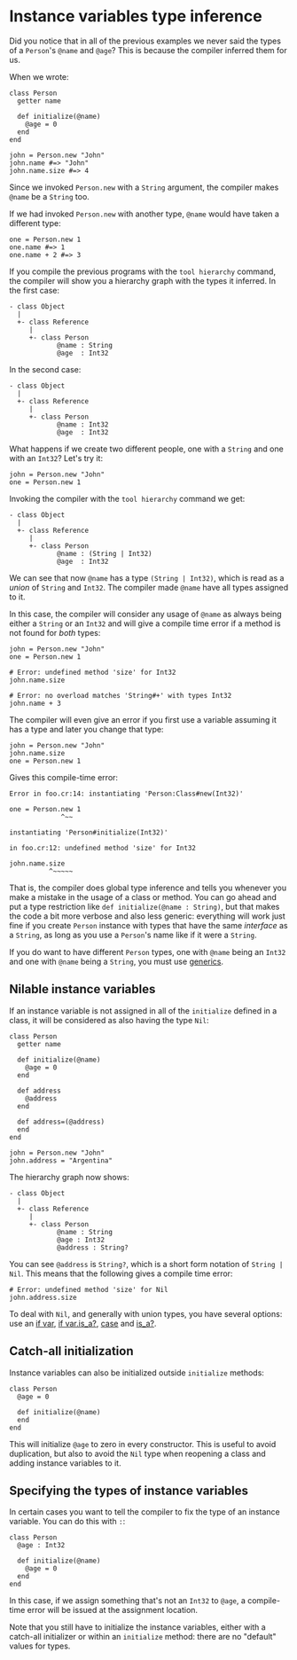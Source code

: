 # Instance variables type inference

Did you notice that in all of the previous examples we never said the types of a `Person`'s `@name` and `@age`? This is because the compiler inferred them for us.

When we wrote:

```crystal
class Person
  getter name

  def initialize(@name)
    @age = 0
  end
end

john = Person.new "John"
john.name #=> "John"
john.name.size #=> 4
```

Since we invoked `Person.new` with a `String` argument, the compiler makes `@name` be a `String` too.

If we had invoked `Person.new` with another type, `@name` would have taken a different type:

```crystal
one = Person.new 1
one.name #=> 1
one.name + 2 #=> 3
```

If you compile the previous programs with the `tool hierarchy` command, the compiler will show you a hierarchy graph with the types it inferred. In the first case:

```
- class Object
  |
  +- class Reference
     |
     +- class Person
            @name : String
            @age  : Int32
```

In the second case:

```
- class Object
  |
  +- class Reference
     |
     +- class Person
            @name : Int32
            @age  : Int32
```

What happens if we create two different people, one with a `String` and one with an `Int32`? Let's try it:

```crystal
john = Person.new "John"
one = Person.new 1
```

Invoking the compiler with the `tool hierarchy` command we get:

```
- class Object
  |
  +- class Reference
     |
     +- class Person
            @name : (String | Int32)
            @age  : Int32
```

We can see that now `@name` has a type `(String | Int32)`, which is read as a *union* of `String` and `Int32`. The compiler made `@name` have all types assigned to it.

In this case, the compiler will consider any usage of `@name` as always being either a `String` or an `Int32` and will give a compile time error if a method is not found for *both* types:

```crystal
john = Person.new "John"
one = Person.new 1

# Error: undefined method 'size' for Int32
john.name.size

# Error: no overload matches 'String#+' with types Int32
john.name + 3
```

The compiler will even give an error if you first use a variable assuming it has a type and later you change that type:

```crystal
john = Person.new "John"
john.name.size
one = Person.new 1
```

Gives this compile-time error:

```
Error in foo.cr:14: instantiating 'Person:Class#new(Int32)'

one = Person.new 1
             ^~~

instantiating 'Person#initialize(Int32)'

in foo.cr:12: undefined method 'size' for Int32

john.name.size
          ^~~~~~
```

That is, the compiler does global type inference and tells you whenever you make a mistake in the usage of a class or method. You can go ahead and put a type restriction like `def initialize(@name : String)`, but that makes the code a bit more verbose and also less generic: everything will work just fine if you create `Person` instance with types that have the same *interface* as a `String`, as long as you use a `Person`'s name like if it were a `String`.

If you do want to have different `Person` types, one with `@name` being an `Int32` and one with `@name` being a `String`, you must use [generics](generics.html).

## Nilable instance variables

If an instance variable is not assigned in all of the `initialize` defined in a class, it will be considered as also having the type `Nil`:

```crystal
class Person
  getter name

  def initialize(@name)
    @age = 0
  end

  def address
    @address
  end

  def address=(@address)
  end
end

john = Person.new "John"
john.address = "Argentina"
```

The hierarchy graph now shows:

```
- class Object
  |
  +- class Reference
     |
     +- class Person
            @name : String
            @age : Int32
            @address : String?
```

You can see `@address` is `String?`, which is a short form notation of `String | Nil`. This means that the following gives a compile time error:

```crystal
# Error: undefined method 'size' for Nil
john.address.size
```

To deal with `Nil`, and generally with union types, you have several options: use an [if var](if_var.html), [if var.is_a?](if_varis_a.html), [case](case.html) and [is_a?](is_a.html).

## Catch-all initialization

Instance variables can also be initialized outside `initialize` methods:

```crystal
class Person
  @age = 0

  def initialize(@name)
  end
end
```

This will initialize `@age` to zero in every constructor. This is useful to avoid duplication, but also to avoid the `Nil` type when reopening a class and adding instance variables to it.

## Specifying the types of instance variables

In certain cases you want to tell the compiler to fix the type of an instance variable. You can do this with `:`:

```crystal
class Person
  @age : Int32

  def initialize(@name)
    @age = 0
  end
end
```

In this case, if we assign something that's not an `Int32` to `@age`, a compile-time error will be issued at the assignment location.

Note that you still have to initialize the instance variables, either with a catch-all initializer or within an `initialize` method: there are no "default" values for types.
